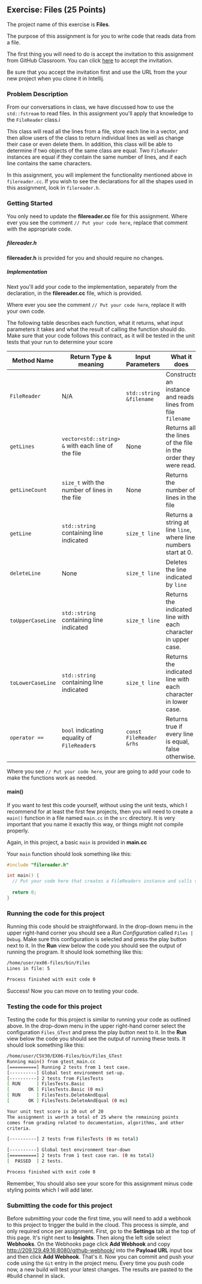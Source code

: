 ## Exercise: Files (25 Points)

The project name of this exercise is **Files**.

The purpose of this assignment is for you to write code that reads data from a file. 

The first thing you will need to do is accept the invitation to this assignment
from GitHub Classroom. You can click [here](https://classroom.github.com/a/CcLGQF5m) to accept the invitation. 

Be sure that you accept the invitation first and use the URL from
the your new project when you clone it in Intellij.

### Problem Description

From our conversations in class, we have discussed how to use the `std::fstream` to read files. In this
assignment you'll apply that knowledge to the `FileReader` class.i

This class will read all the lines from a file, store each line in a vector, and then allow users of the class
to return individual lines as well as change their case or even delete them. In addition, this class will be able
to determine if two objects of the same class are equal. Two `FileReader` instances are equal if they contain the
same number of lines, and if each line contains the same characters.

In this assignment, you will implement the functionality mentioned above in `filereader.cc`. If you wish to see the declarations
for all the shapes used in this assignment, look in `filereader.h`.

### Getting Started

You only need to update the **filereader.cc** file for this assignment.
Where ever you see the comment `// Put your code here`, replace that comment with the appropriate code. 
  
##### filereader.h

**filereader.h** is provided for you and should require no changes.  

##### Implementation

Next you'll add your code to the implementation, separately from the declaration, in the **filereader.cc** file, which is provided.

Where ever you see the comment `// Put your code here`, replace it with your own code.

The following table describes each function, what it returns, what input parameters it takes and what the result
of calling the function should do. Make sure that your code follows this contract, as it will be tested in the
unit tests that your run to determine your score

| Method Name       | Return Type & meaning                              | Input Parameters        | What it does                                                   | 
|-------------------|----------------------------------------------------|-------------------------|----------------------------------------------------------------|
| `FileReader`      | N/A                                                | `std::string &filename` | Constructs an instance and reads lines from file `filename`    |
| `getLines`        | `vector<std::string> &` with each line of the file | None                    | Returns all the lines of the file in the order they were read. |
| `getLineCount`    | `size_t` with the number of lines in the file      | None                    | Returns the number of lines in the file                        |
| `getLine`         | `std::string` containing line indicated            | `size_t line`           | Returns a string at line `line`, where line numbers start at 0.|
| `deleteLine`      | None                                               | `size_t line`           | Deletes the line indicated by `line`                           |
| `toUpperCaseLine` | `std::string` containing line indicated            | `size_t line`           | Returns the indicated line with each character in upper case.  |
| `toLowerCaseLine` | `std::string` containing line indicated            | `size_t line`           | Returns the indicated line with each character in lower case.  |
| `operator ==`     | `bool` indicating equality of `FileReader`s        | `const FileReader &rhs` | Returns true if every line is equal, false otherwise.          |

Where you see `// Put your code here`, your are going to add your code to make the functions work as
needed. 
 
#### main()

If you want to test this code yourself, without using the unit tests, which I recommend for at least the first few projects, then you will need to create a `main()` function in a file named `main.cc` in the `src` directory. It is very important that you name it exactly this way, or things might not compile properly.

Again, in this project, a basic `main` is provided in **main.cc**

Your `main` function should look something like this:

```cpp
#include "filereader.h"

int main() {
  // Put your code here that creates a FileReaders instance and calls several of its methods.
  
  return 0;
}
```

### Running the code for this project

Running this code should be straightforward. In the drop-down 
menu in the upper right-hand corner you should see a *Run
Configuration* called `Files | Debug`. Make sure this 
configuration is selected and press the play button next to it.
In the **Run** view below the code you should see the output 
of running the program. It should look something like this:

```bash
/home/user/ex06-files/bin/Files
Lines in file: 5

Process finished with exit code 0
```
Success! Now you can move on to testing your code.

### Testing the code for this project

Testing the code for this project is similar to running your code
as outlined above. In the drop-down menu in the upper right-hand
corner select the configuration `Files_GTest` and press the 
play button next to it. In the **Run** view below the code you should
see the output of running these tests. It should look something
like this:

```bash
/home/user/CSV30/EX06-Files/bin/Files_GTest
Running main() from gtest_main.cc
[==========] Running 2 tests from 1 test case.
[----------] Global test environment set-up.
[----------] 2 tests from FilesTests
[ RUN      ] FilesTests.Basic
[       OK ] FilesTests.Basic (0 ms)
[ RUN      ] FilesTests.DeleteAndEqual
[       OK ] FilesTests.DeleteAndEqual (0 ms)

Your unit test score is 20 out of 20
The assignment is worth a total of 25 where the remaining points
comes from grading related to documentation, algorithms, and other
criteria.

[----------] 2 tests from FilesTests (0 ms total)

[----------] Global test environment tear-down
[==========] 2 tests from 1 test case ran. (0 ms total)
[  PASSED  ] 2 tests.

Process finished with exit code 0
```

Remember, You should also see your score for this
assignment minus code styling points which I will add later.


### Submitting the code for this project
Before submitting your code the first time, you will need to add a webhook to this project to trigger 
the build in the cloud. This process is simple, and only required once per assignment. First, go to 
the **Settings** tab at the top of this page. It's right next to **Insights**. Then along the left 
side select **Webhooks**. On the Webhooks page click **Add Webhook** and copy http://209.129.49.16:8080/github-webhook/ 
into the **Payload URL** input box and then click **Add Webhook**. That's it. Now you can commit and 
push your code using the `Git` entry in the project menu. Every time you push code now, a new build 
will test your latest changes. The results are pasted to the #build channel in slack.
